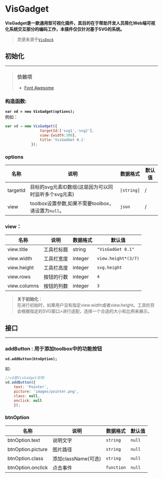 # VisGadget
**VisGadget是一款通用型可视化插件，其目的在于帮助开发人员简化Web端可视化系统交互部分的编码工作，本插件仅仅针对基于SVG的系统。**

> 灵感来源于[`VisDock`](https://github.com/VisDockHub/NewVisDock)

## **初始化**   
---
>### 依赖项
> - [Font Awesome](http://fontawesome.dashgame.com/)

### **构造函数:**
**`var vd = new VisGadget(options);`**   
例如：
```Javascript
var vd = new VisGadget({
                targetId:['svg1','svg2'],
                view:{width:300},
                title:'VisGadGet 0.1'
            });
```


### **options**   

| 名称 | 说明 |数据格式 | 默认值 |
| ---  | --- | --- |--- |
| targetId | 目标的svg元素ID数组(这是因为可以同时监听多个svg元素) | `[string]` | / |
| view     | toolbox设置参数,如果不需要toolbox，请设置为`null`。 | `json`     | / |


### **view：**   

| 名称 | 说明 | 数据格式 | 默认值 |
| ---  | --- | ---| --- |
| view.title   | 工具栏标题   | string  | `"VisGadGet 0.1"`   |
| view.width   | 工具栏宽度   | integer | `view.height*(3/7)` |
| view.height  | 工具栏高度   | integer | `svg.height`        |
| view.rows    | 按钮的行数   | integer | `4`                 |
| view.columns | 按钮的列数   | integer | `3`                 |


>**关于初始化**：   
>在进行初始时，如果用户没有指定view.width或者view.height。工具栏将会根据指定的SVG窗口>进行适配，选择一个合适的大小和比例来展示。
   

## **接口**   
---
### **addButton** : 用于添加toolbox中的功能按钮
**`vd.addButton(btnOption);`**   

如:    

```Javascript
//vd是VisGadget实例
vd.addButton({
    text: 'Pointer', 
    picture: 'images/pointer.png',
    class: null,
    onclick: null
    });
```

### **btnOption**   

| 名称 | 说明 | 数据格式 | 默认值 |
| ---               | --- | ---| --- |
| btnOption.text    | 说明文字               | `string`   | `null` |
| btnOption.picture | 图片路径               | `string`   | `null` |
| btnOption.class   | 添加className(可选)    | `string`   | `null` |
| btnOption.onclick | 点击事件               | `function` | `null` |
